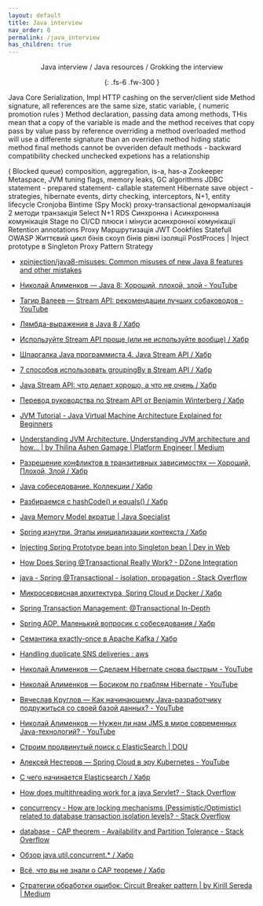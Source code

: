 ```yaml
---
layout: default
title: Java interview
nav_order: 8
permalink: /java_interview
has_children: true
---
```

<div align="center" markdown="1">
Java interview / Java resources / Grokking the interview

{: .fs-6 .fw-300 }
</div>

Java Core
Serialization, 
Impl HTTP cashing on the server/client side
Method signature, all references are the same size, static variable, ( numeric promotion rules )
Method declaration, passing data among methods, 
THis mean that a copy of the variable is made and the method receives that copy
pass by value   pass by reference
overriding a method
overloaded method will use a differente signature than an overriden method
hiding static method
final methods cannot be ovveriden
default methods - backward compatibility
checked unchecked expetions
has a relationship

( Blocked queue)
composition, aggregation, is-a, has-a
Zookeeper
Metaspace, JVM tuning flags, memory leaks, GC algorithms
JDBC statement - prepared statement- callable statement
Hibernate save object - strategies, hibernate events, dirty checking, interceptors, N+1, entity lifecycle
Cronjoba Bintime (Spy Mock) proxy-transactional денормалізація 2 методи транзакція Select N+1 RDS
Синхронна і Асинхроннна комунікація Stage по CI/CD
плюси і мінуси асинхронної комунікації
Retention annotations 
Proxy Маршрутизація JWT Cookfiles
Statefull OWASP Життєвий цикл бінів  скоуп бінів рівні ізоляції  PostProces | Inject prototype в Singleton 
Proxy Pattern Strategy  



* [xpinjection/java8-misuses: Common misuses of new Java 8 features and other mistakes](https://github.com/xpinjection/java8-misuses)
* [Николай Алименков — Java 8: Хороший, плохой, злой - YouTube](https://www.youtube.com/watch?v=7Iy1hVEXxsU)
* [Тагир Валеев — Stream API: рекомендации лучших собаководов - YouTube](https://www.youtube.com/watch?v=vxikpWnnnCU)
* [Лямбда-выражения в Java 8 / Хабр](https://habr.com/ru/post/224593/)
* [Используйте Stream API проще (или не используйте вообще) / Хабр](https://habr.com/ru/post/337350/)
* [Шпаргалка Java программиста 4. Java Stream API / Хабр](https://habr.com/ru/company/luxoft/blog/270383/)
* [7 способов использовать groupingBy в Stream API / Хабр](https://habr.com/ru/post/348536/)
* [Java Stream API: что делает хорошо, а что не очень / Хабр](https://habr.com/ru/company/jugru/blog/307938/)
* [Перевод руководства по Stream API от Benjamin Winterberg / Хабр](https://habr.com/ru/post/437038/)
* [JVM Tutorial - Java Virtual Machine Architecture Explained for Beginners](https://www.freecodecamp.org/news/jvm-tutorial-java-virtual-machine-architecture-explained-for-beginners/)
* [Understanding JVM Architecture. Understanding JVM architecture and how… | by Thilina Ashen Gamage | Platform Engineer | Medium](https://medium.com/platform-engineer/understanding-jvm-architecture-22c0ddf09722)
* [Разрешение конфликтов в транзитивных зависимостях — Хороший, Плохой, Злой / Хабр](https://habr.com/ru/company/jugru/blog/191246/)
* [Java собеседование. Коллекции / Хабр](https://habr.com/ru/post/162017/)
* [Разбираемся с hashCode() и equals() / Хабр](https://habr.com/ru/post/168195/)
* [Java Memory Model вкратце | Java Specialist](http://www.javaspecialist.ru/2011/06/java-memory-model.html)

* [Spring изнутри. Этапы инициализации контекста / Хабр](https://habr.com/ru/post/222579/)
* [Injecting Spring Prototype bean into Singleton bean | Dev in Web](http://dolszewski.com/spring/accessing-prototype-bean-in-singleton)
* [How Does Spring @Transactional Really Work? - DZone Integration](https://dzone.com/articles/how-does-spring-transactional)
* [java - Spring @Transactional - isolation, propagation - Stack Overflow](https://stackoverflow.com/questions/8490852/spring-transactional-isolation-propagation)
* [Микросервисная архитектура, Spring Cloud и Docker / Хабр](https://habr.com/ru/post/280786/)
* [Spring Transaction Management: @Transactional In-Depth](https://www.marcobehler.com/guides/spring-transaction-management-transactional-in-depth)
* [Spring AOP. Маленький вопросик с собеседования / Хабр](https://habr.com/ru/post/347752/)
* [Семантика exactly-once в Apache Kafka / Хабр](https://habr.com/ru/company/badoo/blog/333046/)
* [Handling duplicate SNS deliveries : aws](https://www.reddit.com/r/aws/comments/8u1b1v/handling_duplicate_sns_deliveries/)
* [Николай Алименков — Сделаем Hibernate снова быстрым - YouTube](https://www.youtube.com/watch?v=b52Qz6qlic0&t=24s)
* [Николай Алименков — Босиком по граблям Hibernate - YouTube](https://www.youtube.com/watch?v=YzOTZTt-PR0&t=136s)
* [Вячеслав Круглов — Как начинающему Java-разработчику подружиться со своей базой данных? - YouTube](https://www.youtube.com/watch?v=dFASbaIG-UU)
* [Николай Алименков — Нужен ли нам JMS в мире современных Java-технологий? - YouTube](https://www.youtube.com/watch?v=ExjPxDxkmFo)
* [Строим продвинутый поиск с ElasticSearch | DOU](https://dou.ua/lenta/columns/building-advanced-search-with-elasticsearch/)
* [Алексей Нестеров — Spring Cloud в эру Kubernetes - YouTube](https://www.youtube.com/watch?v=vUo3cTE3Y0g&t=2260s)
* [С чего начинается Elasticsearch / Хабр](https://habr.com/ru/post/489924/)
* [How does multithreading work for a java Servlet? - Stack Overflow](https://stackoverflow.com/questions/7701772/how-does-multithreading-work-for-a-java-servlet)
* [concurrency - How are locking mechanisms (Pessimistic/Optimistic) related to database transaction isolation levels? - Stack Overflow](https://stackoverflow.com/questions/22646226/how-are-locking-mechanisms-pessimistic-optimistic-related-to-database-transact)
* [database - CAP theorem - Availability and Partition Tolerance - Stack Overflow](https://stackoverflow.com/questions/12346326/cap-theorem-availability-and-partition-tolerance)
* [Обзор java.util.concurrent.* / Хабр](https://habr.com/ru/company/luxoft/blog/157273/)
* [Всё, что вы не знали о CAP теореме / Хабр](https://habr.com/ru/post/328792/)
* [Стратегии обработки ошибок: Circuit Breaker pattern | by Kirill Sereda | Medium](https://medium.com/@kirill.sereda/%D1%81%D1%82%D1%80%D0%B0%D1%82%D0%B5%D0%B3%D0%B8%D0%B8-%D0%BE%D0%B1%D1%80%D0%B0%D0%B1%D0%BE%D1%82%D0%BA%D0%B8-%D0%BE%D1%88%D0%B8%D0%B1%D0%BE%D0%BA-circuit-breaker-pattern-650232944e37)













